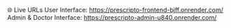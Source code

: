 🌐 Live URLs
User Interface: https://prescripto-frontend-bjff.onrender.com/
Admin & Doctor Interface: https://prescripto-admin-u840.onrender.com/
